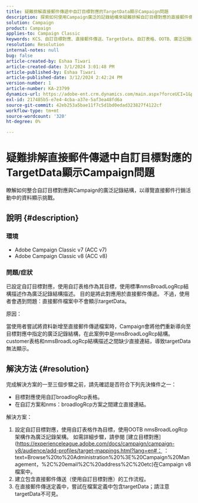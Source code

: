 ```yaml
---
title: 疑難排解直接郵件傳遞中自訂目標對應的TargetData顯示Campaign問題
description: 探索如何使用Campaign廣泛的記錄結構來疑難排解自訂目標對應的直接郵件傳送中的資料顯示問題。
solution: Campaign
product: Campaign
applies-to: Campaign Classic
keywords: KCS、自訂目標對應、直接郵件傳送、TargetData、自訂表格、OOTB、廣泛記錄結構、工作流程、連結建立、行銷活動、疑難排解
resolution: Resolution
internal-notes: null
bug: false
article-created-by: Eshaa Tiwari
article-created-date: 3/1/2024 3:01:48 PM
article-published-by: Eshaa Tiwari
article-published-date: 3/12/2024 2:42:24 PM
version-number: 1
article-number: KA-23799
dynamics-url: https://adobe-ent.crm.dynamics.com/main.aspx?forceUCI=1&pagetype=entityrecord&etn=knowledgearticle&id=661aa79b-dcd7-ee11-9078-6045bd006b25
exl-id: 217485b5-e7e4-4cba-a37e-5af3ea48fd6a
source-git-commit: 42eb253a5bae11f7c5d1bd0edad323827f4122cf
workflow-type: tm+mt
source-wordcount: '320'
ht-degree: 0%

---
```


# 疑難排解直接郵件傳遞中自訂目標對應的TargetData顯示Campaign問題


瞭解如何整合自訂目標對應與Campaign的廣泛記錄結構，以導覽直接郵件行銷活動中的資料顯示挑戰。

## 說明 {#description}


### 環境

- Adobe Campaign Classic v7 (ACC v7)
- Adobe Campaign Classic v8 (ACC v8)


### 問題/症狀

已設定自訂目標對應，使用自訂表格作為其目標，使用標準nmsBroadLogRcp結構描述作為廣泛記錄結構描述。 目的是將此對應用於直接郵件傳遞。 不過，使用者會遇到問題：直接郵件檔案中不會顯示targetData。

原因：

當使用者嘗試將資料新增至直接郵件傳遞檔案時，Campaign會將他們重新導向至目標對應中指定的廣泛記錄結構，在此案例中是nmsBroadLogRcp結構。 customer表格和nmsBroadLogRcp結構描述之間缺少直接連結，導致targetData無法顯示。


## 解決方法 {#resolution}


完成解決方案的一至三個步驟之前，請先確認是否符合下列先決條件之一：

- 目標對應使用自訂broadlogRcp表格。
- 在自訂方案和nms：broadlogRcp方案之間建立直接連結。


解決方案：

1. 設定自訂目標對應，使用自訂表格作為目標，使用OOTB nmsBroadLogRcp架構作為廣泛記錄架構。 如需詳細步驟，請參閱 [建立目標對應](https://experienceleague.adobe.com/docs/campaign/campaign-v8/audience/add-profiles/target-mappings.html?lang=en#： ：text=Browse%20to%20Administration%20%3E%20Campaign%20Management，%2C%20email%2C%20address%2C%20etc)在Campaign v8檔案中。
2. 建立包含直接郵件傳送（使用自訂目標對應）的工作流程。
3. 在直接郵件傳送定義中，嘗試在檔案定義中包含targetData；請注意targetData不可見。
